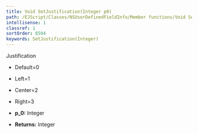 ```yaml
---
title: Void SetJustification(Integer p0)
path: /EJScript/Classes/NSUserDefinedFieldInfo/Member functions/Void SetJustification(Integer p_0)
intellisense: 1
classref: 1
sortOrder: 8594
keywords: SetJustification(Integer)
---
```


Justification
* Default=0
* Left=1
* Center=2
* Right=3

* **p_0:** Integer
* **Returns:** Integer

